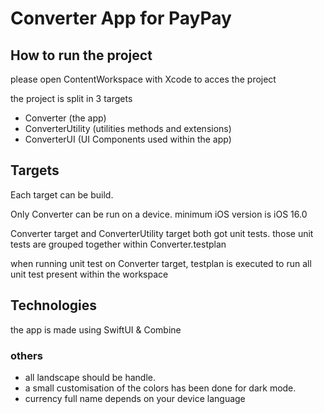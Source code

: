#  Converter App for PayPay

## How to run the project 

please open ContentWorkspace with Xcode to acces the project

the project is split in 3 targets 

- Converter (the app)
- ConverterUtility (utilities methods and extensions)
- ConverterUI (UI Components used within the app)

## Targets

Each target can be build.

Only Converter can be run on a device. minimum iOS version is iOS 16.0 

Converter target and ConverterUtility target both got unit tests. those unit tests are grouped together within Converter.testplan

when running unit test on Converter target, testplan is executed to run all unit test present within the workspace

## Technologies

the app is made using SwiftUI & Combine

### others

- all landscape should be handle.
- a small customisation of the colors has been done for dark mode.
- currency full name depends on your device language

